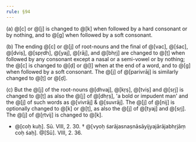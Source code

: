 ```yaml
---
rule: §94
---
```


(a) @[c] or @[j] is changed to @[k] when followed by a hard consonant or by nothing, and to @[g] when followed by a soft consonant.

(b) The ending @[c] or @[j] of root-nouns and the final of @[vac], @[śac], @[dviṣ], @[spṛdh], @[yaj], @[rāj], and @[bhṛj] are changed to @[ṭ] when followed by any consonant except a nasal or a semi-vowel or by nothing; the @[c] is changed to @[ḍ] or @[ḷ] when at the end of a word, and to @[g] when followed by a soft consonant. The @[j] of @[parivrāj] is similarly changed to @[ṭ] or @[ḍ].

(c) But the @[j] of the root-nouns @[dhvaj], @[kṛṣ], @[tviṣ] and @[sṛj] is changed to @[ṭ] as also the @[j] of @[dhṛṣ], 'a bold or impudent man' and the @[j] of such words as @[vivrāj] & @[suvrāj]. The @[j] of @[nij] is optionally changed to @[k] or @[ṭ], as also the @[j] of @[tyaj] and @[sṛj]. The @[j] of @[ṛtvij] is changed to @[k].

- @[coḥ kuḥ]. Sū. VIII, 2. 30. † @[vyoḥ śarājasnaṣnāsāyijyajārājabhṛjāṃ coḥ śaḥ].
  @[Sū]. VIII, 2. 36.